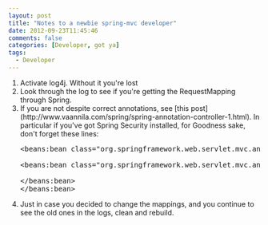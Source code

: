 ```yaml
---
layout: post
title: "Notes to a newbie spring-mvc developer"
date: 2012-09-23T11:45:46
comments: false
categories: [Developer, got ya]
tags:
  - Developer
---
```



<ol><li>Activate log4j. Without it you're lost</li><li>Look through the log to see if you're getting the RequestMapping through Spring.</li><li>If you are not despite correct annotations, see [this post](http://www.vaannila.com/spring/spring-annotation-controller-1.html). In particular if you've got Spring Security installed, for Goodness sake, don't forget these lines:</li><pre>&lt;beans:bean class="org.springframework.web.servlet.mvc.annotation.DefaultAnnotationHandlerMapping"&gt;<br/>
&lt;beans:bean class="org.springframework.web.servlet.mvc.annotation.AnnotationMethodHandlerAdapter"&gt;<br/>
&lt;/beans:bean&gt;<br/>&lt;/beans:bean&gt;</pre><div>
</div><li>Just in case you decided to change the mappings, and you continue to see the old ones in the logs, clean and rebuild.</li></ol>
